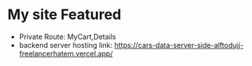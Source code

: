 # My site Featured

- Private Route: MyCart,Details
- backend server hosting link: https://cars-data-server-side-alftodujj-freelancerhatem.vercel.app/


